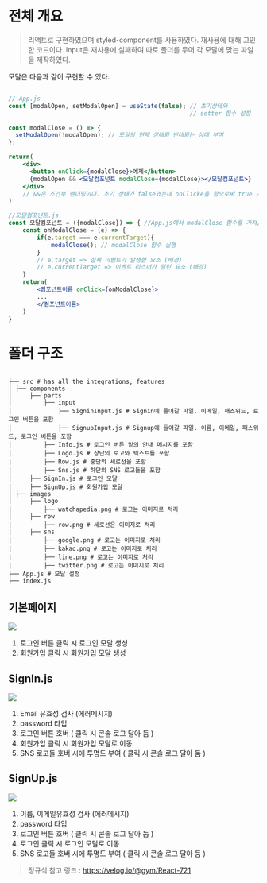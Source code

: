 # 전체 개요

> 리액트로 구현하였으며 styled-component를 사용하였다. 재사용에 대해 고민한 코드이다. input은 재사용에 실패하여 따로 폴더를 두어 각 모달에 맞는 파일을 제작하였다.

모달은 다음과 같이 구현할 수 있다.

```jsx

// App.js
const [modalOpen, setModalOpen] = useState(false); // 초기상태와 
                                                   // setter 함수 설정

const modalClose = () => {
  setModalOpen(!modalOpen); // 모달의 현재 상태와 반대되는 상태 부여
};

return(
    <div>
      <button onClick={modalClose}>예제</button>
      {modalOpen && <모달컴포넌트 modalClose={modalClose}></모달컴포넌트>}
    </div>
    // &&은 조건부 렌더링이다. 초기 상태가 false였는데 onClicke을 함으로써 true 가 되었고 && 앞에가 true일 경우 && 뒤에 식이 실행된다
)

//모달컴포넌트.js
const 모달컴포넌트 = ({modalClose}) => { //App.js에서 modalClose 함수를 가져온다.
    const onModalClose = (e) => {
        if(e.target === e.currentTarget){
            modalClose(); // modalClose 함수 실행
        }
        // e.target => 실제 이벤트가 발생한 요소 (배경)
        // e.currentTarget => 이벤트 리스너가 달린 요소 (배경)
    }
    return(
        <컴포넌트이름 onClick={onModalClose}>
        ...
        </컴포넌트이름>
    )
}
```

# 폴더 구조

```

├── src # has all the integrations, features
│ ├── components
│     ├── parts
│         ├── input
│             ├── SigninInput.js # Signin에 들어갈 파일. 이메일, 패스워드, 로그인 버튼을 포함
|             ├── SignupInput.js # Signup에 들어갈 파일. 이름, 이메일, 패스워드, 로그인 버튼을 포함
│         ├── Info.js # 로그인 버튼 밑의 안내 메시지를 포함
│         ├── Logo.js # 상단의 로고와 텍스트를 포함
|         ├── Row.js # 중단의 세로선을 포함
│         ├── Sns.js # 하단의 SNS 로고들을 포함
│     ├── SignIn.js # 로그인 모달
|     ├── SignUp.js # 회원가입 모달
│ ├── images
|     ├── logo
|         ├── watchapedia.png # 로고는 이미지로 처리
|     ├── row
|         ├── row.png # 세로선은 이미지로 처리
|     ├── sns
|         ├── google.png # 로고는 이미지로 처리
|         ├── kakao.png # 로고는 이미지로 처리
|         ├── line.png # 로고는 이미지로 처리
|         ├── twitter.png # 로고는 이미지로 처리
├── App.js # 모달 설정
├── index.js
```

## 기본페이지

![](https://velog.velcdn.com/images/abroak07/post/d063892b-af50-48d0-9bf6-2fc32a2ff483/image.png)

1. 로그인 버튼 클릭 시 로그인 모달 생성
2. 회원가입 클릭 시 회원가입 모달 생성

## SignIn.js

![](https://velog.velcdn.com/images/abroak07/post/f2551a92-f8ff-484f-8e40-8d4e3eda90f0/image.png)

1. Email 유효성 검사 (에러메시지)
2. password 타입
3. 로그인 버튼 호버 ( 클릭 시 콘솔 로그 달아 둠 )
4. 회원가입 클릭 시 회원가입 모달로 이동
5. SNS 로고들 호버 시에 투명도 부여 ( 클릭 시 콘솔 로그 달아 둠 )

## SignUp.js

![](https://velog.velcdn.com/images/abroak07/post/7108282c-26de-456a-ab28-d0724d65854e/image.png)

1. 이름, 이메일유효성 검사 (에러메시지)
2. password 타입
3. 로그인 버튼 호버 ( 클릭 시 콘솔 로그 달아 둠 )
4. 로그인 클릭 시 로그인 모달로 이동
5. SNS 로고들 호버 시에 투명도 부여 ( 클릭 시 콘솔 로그 달아 둠 )

> 정규식 참고 링크 : https://velog.io/@gym/React-721